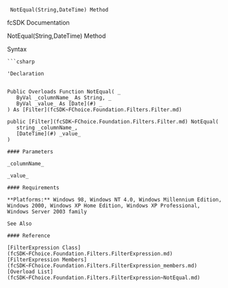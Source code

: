 ﻿     NotEqual(String,DateTime) Method                                                   

fcSDK Documentation

NotEqual(String,DateTime) Method

Syntax

```vbnet
```csharp

'Declaration
 

Public Overloads Function NotEqual( _
   ByVal _columnName_ As String, _
   ByVal _value_ As [Date](#) _
) As [Filter](fcSDK~FChoice.Foundation.Filters.Filter.md)

public [Filter](fcSDK~FChoice.Foundation.Filters.Filter.md) NotEqual( 
   string _columnName_,
   [DateTime](#) _value_
)

#### Parameters

_columnName_

_value_

#### Requirements

**Platforms:** Windows 98, Windows NT 4.0, Windows Millennium Edition, Windows 2000, Windows XP Home Edition, Windows XP Professional, Windows Server 2003 family

See Also

#### Reference

[FilterExpression Class](fcSDK~FChoice.Foundation.Filters.FilterExpression.md)  
[FilterExpression Members](fcSDK~FChoice.Foundation.Filters.FilterExpression_members.md)  
[Overload List](fcSDK~FChoice.Foundation.Filters.FilterExpression~NotEqual.md)